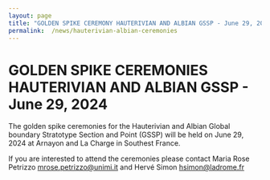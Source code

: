 ```yaml
---
layout: page
title: "GOLDEN SPIKE CEREMONY HAUTERIVIAN AND ALBIAN GSSP - June 29, 2024"
permalink:  /news/hauterivian-albian-ceremonies
---
```

# GOLDEN SPIKE CEREMONIES HAUTERIVIAN AND ALBIAN GSSP - June 29, 2024

The golden spike ceremonies for the Hauterivian and Albian Global boundary Stratotype Section and Point (GSSP) will be held on June 29, 2024 at Arnayon and La Charge in Southest France.

If you are interested to attend the ceremonies please contact Maria Rose Petrizzo mrose.petrizzo@unimi.it and Hervé Simon hsimon@ladrome.fr
